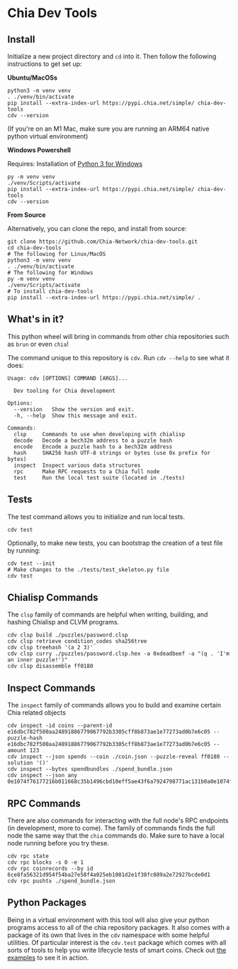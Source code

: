 Chia Dev Tools
=======

Install
-------

Initialize a new project directory and `cd` into it. Then follow the following instructions to get set up:

**Ubuntu/MacOSs**
```
python3 -m venv venv
. ./venv/bin/activate
pip install --extra-index-url https://pypi.chia.net/simple/ chia-dev-tools
cdv --version
```
(If you're on an M1 Mac, make sure you are running an ARM64 native python virtual environment)

**Windows Powershell**

Requires: Installation of [Python 3 for Windows](https://www.python.org/downloads/windows/)

```
py -m venv venv
./venv/Scripts/activate
pip install --extra-index-url https://pypi.chia.net/simple/ chia-dev-tools
cdv --version
```

**From Source**

Alternatively, you can clone the repo, and install from source:
```
git clone https://github.com/Chia-Network/chia-dev-tools.git
cd chia-dev-tools
# The following for Linux/MacOS
python3 -m venv venv
. ./venv/bin/activate
# The following for Windows
py -m venv venv
./venv/Scripts/activate
# To install chia-dev-tools
pip install --extra-index-url https://pypi.chia.net/simple/ .
```

What's in it?
-------------

This python wheel will bring in commands from other chia repositories such as `brun` or even `chia`!

The command unique to this repository is `cdv`. Run `cdv --help` to see what it does:

```
Usage: cdv [OPTIONS] COMMAND [ARGS]...

  Dev tooling for Chia development

Options:
  --version   Show the version and exit.
  -h, --help  Show this message and exit.

Commands:
  clsp     Commands to use when developing with chialisp
  decode   Decode a bech32m address to a puzzle hash
  encode   Encode a puzzle hash to a bech32m address
  hash     SHA256 hash UTF-8 strings or bytes (use 0x prefix for bytes)
  inspect  Inspect various data structures
  rpc      Make RPC requests to a Chia full node
  test     Run the local test suite (located in ./tests)
```

Tests
----------

The test command allows you to initialize and run local tests.
```
cdv test
```

Optionally, to make new tests, you can bootstrap the creation of a test file by running:
```
cdv test --init
# Make changes to the ./tests/test_skeleton.py file
cdv test
```


Chialisp Commands
-----------------

The `clsp` family of commands are helpful when writing, building, and hashing Chialisp and CLVM programs.

```
cdv clsp build ./puzzles/password.clsp
cdv clsp retrieve condition_codes sha256tree
cdv clsp treehash '(a 2 3)'
cdv clsp curry ./puzzles/password.clsp.hex -a 0xdeadbeef -a "(q . 'I'm an inner puzzle!')"
cdv clsp disassemble ff0180
```

Inspect Commands
----------------

The `inspect` family of commands allows you to build and examine certain Chia related objects

```
cdv inspect -id coins --parent-id e16dbc782f500aa24891886779067792b3305cff8b873ae1e77273ad0b7e6c05 --puzzle-hash e16dbc782f500aa24891886779067792b3305cff8b873ae1e77273ad0b7e6c05 --amount 123
cdv inspect --json spends --coin ./coin.json --puzzle-reveal ff0180 --solution '()'
cdv inspect --bytes spendbundles ./spend_bundle.json
cdv inspect --json any 0e1074f76177216b011668c35b1496cbd10eff5ae43f6a7924798771ac131b0a0e1074f76177216b011668c35b1496cbd10eff5ae43f6a7924798771ac131b0a0000000000000001ff018080
```

RPC Commands
------------

There are also commands for interacting with the full node's RPC endpoints (in development, more to come).  The family of commands finds the full node the same way that the `chia` commands do.  Make sure to have a local node running before you try these.

```
cdv rpc state
cdv rpc blocks -s 0 -e 1
cdv rpc coinrecords --by id 6ce8fa56321d954f54ba27e58f4a025eb1081d2e1f38fc089a2e72927bcde0d1
cdv rpc pushtx ./spend_bundle.json
```

Python Packages
---------------

Being in a virtual environment with this tool will also give your python programs access to all of the chia repository packages.
It also comes with a package of its own that lives in the `cdv` namespace with some helpful utilities.  Of particular interest is the `cdv.test` package which comes with all sorts of tools to help you write lifecycle tests of smart coins.  Check out [the examples](https://github.com/Chia-Network/chia-dev-tools/tree/main/cdv/examples) to see it in action.
